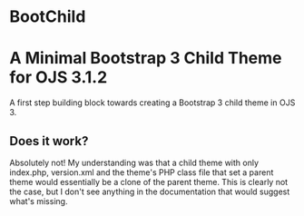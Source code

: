 # BootChild
# A Minimal Bootstrap 3 Child Theme for OJS 3.1.2

A first step building block towards creating a Bootstrap 3 child theme in OJS 3.

## Does it work?

Absolutely not! My understanding was that a child theme with only index.php, version.xml and the theme's PHP class file that set a parent theme would essentially be a clone of the parent theme. This is clearly not the case, but I don't see anything in the documentation that would suggest what's missing.
